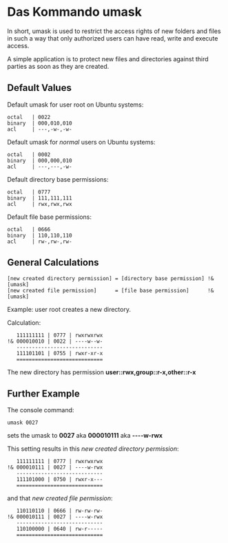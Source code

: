 # Das Kommando umask

In short, umask is used to restrict the access rights of new folders and files in such a way that only authorized users can have read, write and execute access.

A simple application is to protect new files and directories against third parties as soon as they are created.

## Default Values

Default umask for user root on Ubuntu systems:
```
octal   | 0022
binary  | 000,010,010
acl     | ---,-w-,-w-
```

Default umask for *normal* users on Ubuntu systems:
```
octal   | 0002
binary  | 000,000,010
acl     | ---,---,-w-
```  

Default directory base permissions:
```
octal   | 0777
binary  | 111,111,111
acl     | rwx,rwx,rwx
```

Default file base permissions:
```
octal   | 0666
binary  | 110,110,110
acl     | rw-,rw-,rw-
```

## General Calculations

```
[new created directory permission] = [directory base permission] !& [umask]
[new created file permission]      = [file base permission]      !& [umask]
```

Example: user root creates a new directory.

Calculation:
```
   111111111 | 0777 | rwxrwxrwx
!& 000010010 | 0022 | ----w--w-
   ----------------------------
   111101101 | 0755 | rwxr-xr-x
   ============================
```

The new directory has permission **user::rwx,group::r-x,other::r-x**

## Further Example

The console command:
```
umask 0027
```

sets the umask to **0027** aka **000010111** aka **----w-rwx**

This setting results in this *new created directory permission*:
```
   111111111 | 0777 | rwxrwxrwx
!& 000010111 | 0027 | ----w-rwx
   ----------------------------
   111101000 | 0750 | rwxr-x---
   ============================
```

and that *new created file permission*:
```
   110110110 | 0666 | rw-rw-rw-
!& 000010111 | 0027 | ----w-rwx
   ----------------------------
   110100000 | 0640 | rw-r-----
   ============================
```

